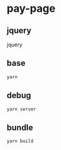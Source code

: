 # pay-page

## jquery

jquery

## base

```bash
yarn
```

## debug

```bash
yarn server
```

## bundle

```bash
yarn build
```
